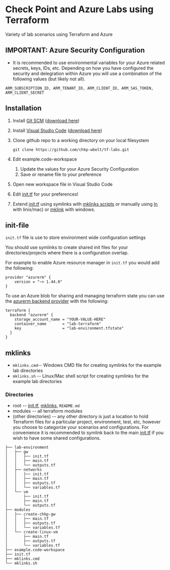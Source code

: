 # Check Point and Azure Labs using Terraform
Variety of lab scenarios using Terraform and Azure

## IMPORTANT: Azure Security Configuration

- It is recommended to use environmental variables for your Azure related secrets, keys, IDs, etc.  Depending on how you have configured the security and delegration within Azure you will use a combination of the following values (but likely not all).

```
ARM_SUBSCRIPTION_ID, ARM_TENANT_ID, ARM_CLIENT_ID, ARM_SAS_TOKEN, ARM_CLIENT_SECRET
```
## Installation

1. Install [Git SCM](https://git-scm.com/) ([download here](https://git-scm.com/downloads))
1. Install [Visual Studio Code](https://code.visualstudio.com/) ([download here](https://code.visualstudio.com/Download))
1. Clone github repo to a working directory on your local filesystem

    `git clone https://github.com/chkp-wbelt/tf-labs.git`
1. Edit example.code-workspace
   1. Update the values for your Azure Security Configuration
   1. Save or rename file to your preference
1. Open new workspace file in Visual Studio Code
1. Edit [init.tf](#init-file) for your preferences!
1. Extend [init.tf](#init-file) using symlinks with [mklinks scripts](#mklinks) or manually using [ln](https://kb.iu.edu/d/abbe) with linix/mac) or [mklink](https://docs.microsoft.com/en-us/windows-server/administration/windows-commands/mklink)  with windows.

## init-file

`init.tf` file is use to store environment wide configuration settings

You should use symlinks to create shared init files for your directories/projects where there is a configuration overlap.

For example to enable Azure resource manager in `init.tf` you would add the following:
```
provider "azurerm" {
    version = "~> 1.44.0"
}
```
To use an Azure blob for sharing and managing terraform state you can use the [azurerm backend provider](https://www.terraform.io/docs/backends/types/azurerm.html) with the following:
```
terraform {
  backend "azurerm" {
    storage_account_name = "YOUR-VALUE-HERE"
    container_name       = "lab-terraform"
    key                  = "lab-environment.tfstate"
  }
}
```
## mklinks

- `mklinks.cmd`-- Windows CMD file for creating symlinks for the example lab directories
- `mklinks.sh` -- Linux/Mac shell script for creating symlinks for the example lab directories

### Directories
- root -- [init.tf](#init-file), [mklinks](#mklinks), `README.md`
- modules -- all terraform modules
- (other directories) -- any other directory is just a location to hold Terraform files for a particular project, environment, test, etc, however you choose to categorize your scenarios and configurations.  For convenience it is recommended to symlink back to the main [init.tf](#init-file) if you wish to have some shared configurations.

```
├── lab-environment
│   ├── gw
│   │   ├── init.tf
│   │   ├── main.tf
│   │   └── outputs.tf
│   ├── networks
│   │   ├── init.tf
│   │   ├── main.tf
│   │   ├── outputs.tf
│   │   └── variables.tf
│   └── vm
│       ├── init.tf
│       ├── main.tf
│       └── outputs.tf
├── modules
│   ├── create-chkp-gw
│   │   ├── main.tf
│   │   ├── outputs.tf
│   │   └── variables.tf
│   └── create-linux-vm
│       ├── main.tf
│       ├── outputs.tf
│       └── variables.tf
├── example.code-workspace
├── init.tf
├── mklinks.cmd
└── mklinks.sh
```